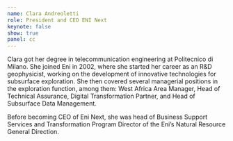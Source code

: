 ```yaml
---
name: Clara Andreoletti
role: President and CEO ENI Next
keynote: false
show: true
panel: cc
---
```


Clara got her degree in telecommunication engineering at Politecnico di Milano. She joined Eni in 2002, where she started her career as an R&amp;D geophysicist, working on the development of innovative technologies for subsurface exploration. She then covered several managerial positions in the exploration function, among them: West Africa Area Manager, Head of Technical Assurance, Digital Transformation Partner, and Head of Subsurface Data Management. 

Before becoming CEO of Eni Next, she was head of Business Support Services and Transformation Program Director of the Eni’s Natural Resource General Direction.
